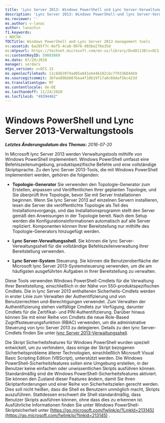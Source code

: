 ```yaml
---
title: 'Lync Server 2013: Windows PowerShell und Lync Server-Verwaltungstools'
description: 'Lync Server 2013: Windows PowerShell-und lync Server-Verwaltungstools.'
ms.reviewer: ''
ms.author: v-lanac
author: lanachin
f1.keywords:
- NOCSH
TOCTitle: Windows PowerShell and Lync Server 2013 management tools
ms:assetid: 6a285f7c-0ef5-4cab-9976-d03be276e35d
ms:mtpsurl: https://technet.microsoft.com/en-us/library/Dn481130(v=OCS.15)
ms:contentKeyID: 59893869
ms.date: 07/20/2016
manager: serdars
mtps_version: v=OCS.15
ms.openlocfilehash: 11c8d63974ad05a041eb446182cbc7f9336044b9
ms.sourcegitcommit: 36fee89bb887bea4f18b19f17a8c69daf5bc423d
ms.translationtype: MT
ms.contentlocale: de-DE
ms.lasthandoff: 11/24/2020
ms.locfileid: "49394462"
---
```

# <a name="windows-powershell-and-lync-server-2013-management-tools"></a>Windows PowerShell und Lync Server 2013-Verwaltungstools

<div data-xmlns="http://www.w3.org/1999/xhtml">

<div class="topic" data-xmlns="http://www.w3.org/1999/xhtml" data-msxsl="urn:schemas-microsoft-com:xslt" data-cs="https://msdn.microsoft.com/">

<div data-asp="https://msdn2.microsoft.com/asp">



</div>

<div id="mainSection">

<div id="mainBody">

<span> </span>

_**Letztes Änderungsdatum des Themas:** 2016-07-20_

In Microsoft lync Server 2013 werden Verwaltungstools mithilfe von Windows PowerShell implementiert. Windows PowerShell umfasst eine Befehlszeilenumgebung, produktspezifische Befehle und eine vollständige Skriptsprache. Zu den lync Server 2013-Tools, die mit Windows PowerShell implementiert werden, gehören die folgenden:

  - **Topologie-Generator** Sie verwenden den Topologie-Generator zum Erstellen, anpassen und Veröffentlichen Ihrer geplanten Topologie, und Sie überprüft Ihre Topologie, bevor Sie mit Server Installationen beginnen. Wenn Sie lync Server 2013 auf einzelnen Servern installieren, lesen die Server die veröffentlichte Topologie als Teil des Installationsvorgangs, und das Installationsprogramm stellt den Server gemäß den Anweisungen in der Topologie bereit. Nach dem Setup werden die Konfigurationsinformationen automatisch auf alle Server repliziert. Komponenten können Ihrer Bereitstellung nur mithilfe des Topologie-Generators hinzugefügt werden.

  - **Lync Server-Verwaltungsshell**. Sie können die lync Server-Verwaltungsshell für die vollständige Befehlszeilenverwaltung Ihrer Bereitstellung verwenden.

  - **Lync Server-System** Steuerung. Sie können die Benutzeroberfläche der Microsoft lync Server 2013-Systemsteuerung verwenden, um die am häufigsten ausgeführten Aufgaben in Ihrer Bereitstellung zu verwalten.

Diese Tools verwenden Windows PowerShell-Cmdlets für die Verwaltung Ihrer Bereitstellung, einschließlich in der Nähe von 550-produktspezifischen Cmdlets. Die in lync Server 2013 enthaltenen Sicherheits-Cmdlets werden in erster Linie zum Verwalten der Authentifizierung und von Benutzerrechten und-Berechtigungen verwendet. Zum Verwalten der Authentifizierung stehen vielfältige Cmdlets zur Verfügung, darunter Cmdlets für die Zertifikat- und PIN-Authentifizierung. Darüber hinaus können Sie mit einer Reihe von Cmdlets die neue Role-Based Zugriffssteuerungsfunktion (RBAC) verwenden, um die administrative Steuerung von lync Server 2013 zu delegieren. Details zu den lync Server-Cmdlets finden Sie unter [lync Server 2013-Verwaltungsshell](lync-server-2013-lync-server-management-shell.md).

Die Skript Sicherheitsfeatures für Windows PowerShell wurden speziell entwickelt, um zu verhindern, dass einige der Skript bezogenen Sicherheitsprobleme älterer Technologien, einschließlich Microsoft Visual Basic Scripting Edition (VBScript), unterstützt werden. Die Windows PowerShell-Sicherheitsfeatures sollen eine Umgebung erstellen, in der Benutzer keine einfachen oder unwissentlichen Skripts ausführen können. Standardmäßig sind die Windows PowerShell-Sicherheitsfeatures aktiviert. Sie können den Zustand dieser Features ändern, damit Sie Ihren Skriptanforderungen und einer Reihe von Sicherheitszielen gerecht werden. Dies soll nicht heißen, dass die Shell es Benutzern unmöglich macht, Skripts auszuführen. Stattdessen erschwert die Shell standardmäßig, dass Benutzer Skripts ausführen können, ohne dass dies zu erkennen ist. Ausführliche Informationen finden Sie unter Windows PowerShell-Skriptsicherheit unter [https://go.microsoft.com/fwlink/p/?LinkId=213145](https://go.microsoft.com/fwlink/p/?linkid=213145) .

</div>

<span> </span>

</div>

</div>

</div>

